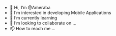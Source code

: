 - 👋 Hi, I’m @Ameraba
- 👀 I’m interested in developing Mobile Applications
- 🌱 I’m currently learning 
- 💞️ I’m looking to collaborate on ...
- 📫 How to reach me ...

<!---
Ameraba/Ameraba is a ✨ special ✨ repository because its `README.md` (this file) appears on your GitHub profile.
You can click the Preview link to take a look at your changes.
--->
